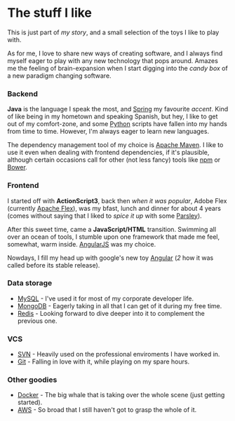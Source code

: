 # The stuff I like

This is just part of _my story_, and a small selection of the toys I like to play with.

As for me, I love to share new ways of creating software, and I always find myself eager to play with any new technology that pops around. Amazes me the feeling of brain-expansion when I start digging into the _candy box_ of a new paradigm changing software.

### Backend

**Java** is the language I speak the most, and [Spring](https://spring.io/projects) my favourite _accent_. Kind of like being in my hometown and speaking Spanish, but hey, I like to get out of my comfort-zone, and some [Python](https://www.python.org/) scripts have fallen into my hands from time to time. However, I'm always eager to learn new languages.

The dependency management tool of my choice is [Apache Maven](https://maven.apache.org/). I like to use it even when dealing with frontend dependencies, if it's plausible, although certain occasions call for other (not less fancy) tools like [npm](https://www.npmjs.com/) or [Bower](https://bower.io/).

### Frontend

I started off with **ActionScript3**, back then _when it was popular_, Adobe Flex (currently [Apache Flex](http://flex.apache.org/)), was my bfast, lunch and dinner for about 4 years (comes without saying that I liked to _spice it up_ with some [Parsley](http://www.spicefactory.org/parsley/)).

After this sweet time, came a **JavaScript/HTML** transition. Swimming all over an ocean of tools, I stumble upon one framework that made me feel, somewhat, warm inside. [AngularJS](https://angularjs.org/) was my choice.

Nowdays, I fill my head up with google's new toy [Angular](https://angular.io/) (_2_ how it was called before its stable release).

### Data storage

- [MySQL](https://www.mysql.com/) - I've used it for most of my corporate developer life.
- [MongoDB](https://www.mongodb.com/) - Eagerly taking in all that I can get of it during my free time.
- [Redis](https://redis.io/) - Looking forward to dive deeper into it to complement the previous one.

### VCS

- [SVN](https://subversion.apache.org/) - Heavily used on the professional enviroments I have worked in.
- [Git](https://git-scm.com/) - Falling in love with it, while playing on my spare hours.

### Other goodies

- [Docker](https://www.docker.com/) - The big whale that is taking over the whole scene (just getting started).
- [AWS](https://aws.amazon.com/) - So broad that I still haven't got to grasp the whole of it.





